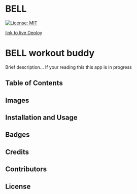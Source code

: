 # BELL
[![License: MIT](https://img.shields.io/badge/License-MIT-yellow.svg)](https://opensource.org/licenses/MIT)

[link to live Deploy](lol)




# BELL workout buddy

Brief description... If your reading this this app is in progress

## Table of Contents


## Images

## Installation and Usage

## Badges

## Credits

## Contributors

## License
